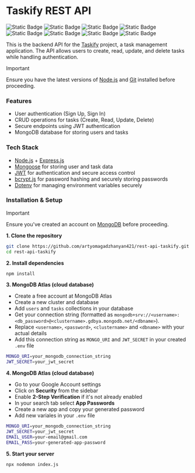 # Taskify REST API  

![Static Badge](https://img.shields.io/badge/20.16.0-green?label=node)
![Static Badge](https://img.shields.io/badge/%5E3.0.2-green?label=bcryptjs)
![Static Badge](https://img.shields.io/badge/%5E2.8.5-green?label=cors)
![Static Badge](https://img.shields.io/badge/%5E16.4.7-yellow?label=dotenv)
![Static Badge](https://img.shields.io/badge/%5E4.21.2-white?label=express)
![Static Badge](https://img.shields.io/badge/%5E9.0.2-white?label=jsonwebtoken)
![Static Badge](https://img.shields.io/badge/%5E8.12.1-limegreen?label=mongoose)
![Static Badge](https://img.shields.io/badge/%5E3.1.9-olivedrab?label=nodemon)

This is the backend API for the [Taskify](https://github.com/artyomagadzhanyan421/taskify.git) project, a task management application. The API allows users to create, read, update, and delete tasks while handling authentication.  

> [!IMPORTANT]  
> Ensure you have the latest versions of [Node.js](https://nodejs.org/) and [Git](https://git-scm.com/) installed before proceeding.

### Features
- User authentication (Sign Up, Sign In)  
- CRUD operations for tasks (Create, Read, Update, Delete)  
- Secure endpoints using JWT authentication  
- MongoDB database for storing users and tasks

### Tech Stack
- [Node.js](https://github.com/nodejs/node.git) + [Express.js](https://github.com/expressjs/express.git)
- [Mongoose](https://github.com/Automattic/mongoose.git) for storing user and task data
- [JWT](https://github.com/auth0/node-jsonwebtoken.git) for authentication and secure access control
- [bcrypt.js](https://github.com/kelektiv/node.bcrypt.js.git) for password hashing and securely storing passwords
- [Dotenv](https://github.com/motdotla/dotenv.git) for managing environment variables securely

### Installation & Setup

> [!IMPORTANT]  
> Ensure you've created an account on [MongoDB](https://www.mongodb.com/) before proceeding.

**1. Clone the repository**
```bash
git clone https://github.com/artyomagadzhanyan421/rest-api-taskify.git
cd rest-api-taskify
```

**2. Install dependencies**
```bash
npm install
```

**3. MongoDB Atlas (cloud database)**
- Create a free account at MongoDB Atlas
- Create a new cluster and database
- Add ```users``` and ```tasks``` collections in your database
- Get your connection string (formatted as ```mongodb+srv://<username>:<db_password>@<clustername>.gdbya.mongodb.net/<dbname>```).
- Replace ```<username>```, ```<password>```, ```<clustername>``` and ```<dbname>``` with your actual details
- Add this connection string as ```MONGO_URI``` and ```JWT_SECRET``` in your created ```.env``` file

```bash
MONGO_URI=your_mongodb_connection_string
JWT_SECRET=your_jwt_secret
```

**4. MongoDB Atlas (cloud database)**
- Go to your Google Account settings
- Click on **Security** from the sidebar
- Enable **2-Step Verification** if it's not already enabled
- In your search tab select **App Passwords**
- Create a new app and copy your generated password
- Add new variales in your ```.env``` file

```bash
MONGO_URI=your_mongodb_connection_string
JWT_SECRET=your_jwt_secret
EMAIL_USER=your-email@gmail.com
EMAIL_PASS=your-generated-app-password
```

**5. Start your server**
```bash
npx nodemon index.js
```